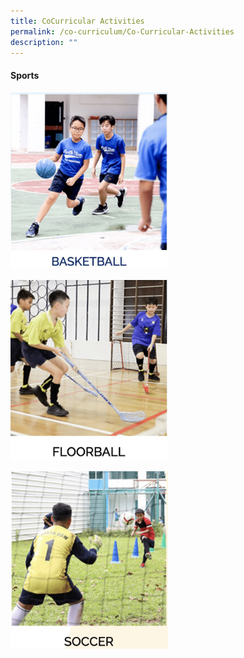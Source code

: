 ```yaml
---
title: CoCurricular Activities
permalink: /co-curriculum/Co-Curricular-Activities
description: ""
---
```

#### **Sports**
<html>
<body>

<p><a href="/co-curriculum/Sports/Basketball">
<img style="width:50%;height:50%" src="/images/Co%20Curriculum/CCA%20Activities/pic1.png">
</a></p>

</body>
</html>

<html>
<body>


<p><a href="https://www.w3schools.com">
<img style="width:50%;height:50%" src="/images/Co%20Curriculum/CCA%20Activities/pic2.png">
</a></p>

</body>
</html>

<html>
<body>


<p><a href="https://www.w3schools.com">
<img style="width:50%;height:50%" src="/images/Co%20Curriculum/CCA%20Activities/pic3.png">
</a></p>

</body>
</html>